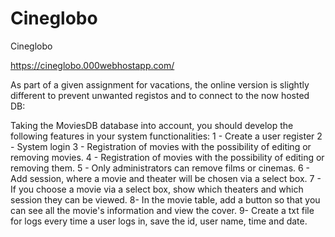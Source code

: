 # Cineglobo


Cineglobo

https://cineglobo.000webhostapp.com/

As part of a given assignment for vacations, the online version is slightly different to prevent unwanted registos and to connect to the now hosted DB:

Taking the MoviesDB database into account, you should develop the following features in your system
functionalities:
1 - Create a user register
2 - System login
3 - Registration of movies with the possibility of editing or removing movies.
4 - Registration of movies with the possibility of editing or removing them.
5 - Only administrators can remove films or cinemas.
6 - Add session, where a movie and theater will be chosen via a select
box.
7 - If you choose a movie via a select box, show which theaters and which
session they can be viewed.
8- In the movie table, add a button so that you can see all the movie's
information and view the cover.
9- Create a txt file for logs every time a user logs in,
save the id, user name, time and date.
